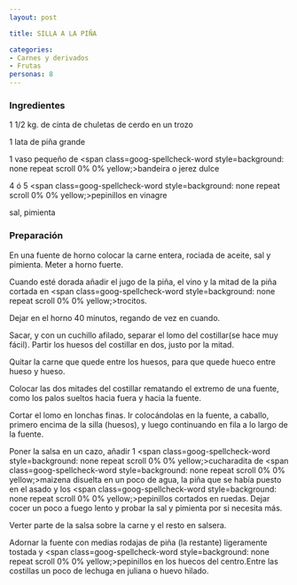 ```yaml
---
layout: post

title: SILLA A LA PIÑA

categories:
- Carnes y derivados
- Frutas
personas: 8 
---
```


<h3>Ingredientes</h3>
1 1/2 <span class=goog-spellcheck-word style=background: none repeat scroll 0% 0% yellow;>kg</span>. de cinta de chuletas de cerdo en un trozo

1 lata de piña grande

1 vaso pequeño de <span class=goog-spellcheck-word style=background: none repeat scroll 0% 0% yellow;>bandeira</span> o jerez dulce

4 ó 5 <span class=goog-spellcheck-word style=background: none repeat scroll 0% 0% yellow;>pepinillos</span> en vinagre

sal, pimienta

<h3>Preparación</h3>
En una fuente de horno colocar la carne entera, rociada de  aceite, sal y pimienta. Meter a horno fuerte.

Cuando esté dorada añadir el jugo de la piña, el vino y la mitad de la piña cortada en <span class=goog-spellcheck-word style=background: none repeat scroll 0% 0% yellow;>trocitos</span>.

Dejar en el horno 40 minutos, regando de vez en cuando.

Sacar, y con un cuchillo afilado, separar el lomo del costillar(se hace muy fácil). Partir los huesos del costillar en dos, justo por la mitad.

Quitar la carne que quede entre los huesos, para que quede hueco entre hueso y hueso.

Colocar las dos mitades del costillar rematando el extremo de una fuente, como los palos sueltos hacia fuera y hacia la fuente.

Cortar el lomo en lonchas finas. Ir colocándolas en la fuente, a caballo, primero encima de la silla (huesos), y luego continuando en fila a lo largo de la fuente.

Poner la salsa en un cazo, añadir 1 <span class=goog-spellcheck-word style=background: none repeat scroll 0% 0% yellow;>cucharadita</span> de <span class=goog-spellcheck-word style=background: none repeat scroll 0% 0% yellow;>maizena</span> disuelta en un poco de agua, la piña que se había puesto en el asado y los <span class=goog-spellcheck-word style=background: none repeat scroll 0% 0% yellow;>pepinillos</span> cortados en ruedas. Dejar cocer un poco a fuego lento y probar la sal y pimienta por si necesita más.

Verter parte de la salsa sobre la carne y el resto en salsera.

Adornar la fuente con medias rodajas de piña (la restante) ligeramente tostada y <span class=goog-spellcheck-word style=background: none repeat scroll 0% 0% yellow;>pepinillos</span> en los huecos del centro.Entre las costillas un poco de lechuga en juliana o huevo hilado.